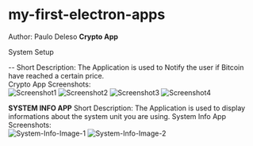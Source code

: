 # my-first-electron-apps
Author: Paulo Deleso
**Crypto App**
<br>
<p>System Setup</p>
--
Short Description:
The Application is used to Notify the user if Bitcoin have reached a certain price.
<br>
Crypto App Screenshots:
<br>
<img src="https://i.ibb.co/Qd7w6K6/Screenshot1.png" alt="Screenshot1" border="0">
<img src="https://i.ibb.co/phpRMBf/Screenshot2.png" alt="Screenshot2" border="0">
<img src="https://i.ibb.co/NSGL7c2/Screenshot3.png" alt="Screenshot3" border="0">
<img src="https://i.ibb.co/74fYdLW/Screenshot4.png" alt="Screenshot4" border="0">
<br>

**SYSTEM INFO APP**
Short Description:
The Application is used to display informations about the system unit you are using.
System Info App Screenshots:
<br>
<img src="https://i.ibb.co/wKFhsfv/System-Info-Image-1.png" alt="System-Info-Image-1" border="0">
<img src="https://i.ibb.co/k81c6j9/System-Info-Image-2.png" alt="System-Info-Image-2" border="0">

